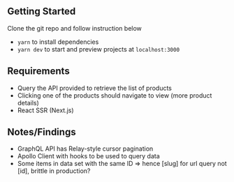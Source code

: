 ## Getting Started

Clone the git repo and follow instruction below

- `yarn` to install dependencies
- `yarn dev` to start and preview projects at `localhost:3000`

## Requirements

- Query the API provided to retrieve the list of products
- Clicking one of the products should navigate to view (more product details)
- React SSR (Next.js)

## Notes/Findings

- GraphQL API has Relay-style cursor pagination
- Apollo Client with hooks to be used to query data
- Some items in data set with the same ID => hence [slug] for url query not [id], brittle in production?
